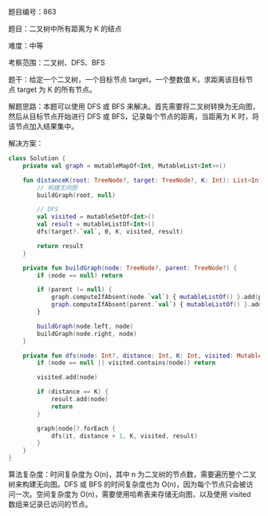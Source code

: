 题目编号：863

题目：二叉树中所有距离为 K 的结点

难度：中等

考察范围：二叉树、DFS、BFS

题干：给定一个二叉树，一个目标节点 target，一个整数值 K，求距离该目标节点 target 为 K 的所有节点。

解题思路：本题可以使用 DFS 或 BFS 来解决。首先需要将二叉树转换为无向图，然后从目标节点开始进行 DFS 或 BFS，记录每个节点的距离，当距离为 K 时，将该节点加入结果集中。

解决方案：

```kotlin
class Solution {
    private val graph = mutableMapOf<Int, MutableList<Int>>()

    fun distanceK(root: TreeNode?, target: TreeNode?, K: Int): List<Int> {
        // 构建无向图
        buildGraph(root, null)

        // DFS
        val visited = mutableSetOf<Int>()
        val result = mutableListOf<Int>()
        dfs(target?.`val`, 0, K, visited, result)

        return result
    }

    private fun buildGraph(node: TreeNode?, parent: TreeNode?) {
        if (node == null) return

        if (parent != null) {
            graph.computeIfAbsent(node.`val`) { mutableListOf() }.add(parent.`val`)
            graph.computeIfAbsent(parent.`val`) { mutableListOf() }.add(node.`val`)
        }

        buildGraph(node.left, node)
        buildGraph(node.right, node)
    }

    private fun dfs(node: Int?, distance: Int, K: Int, visited: MutableSet<Int>, result: MutableList<Int>) {
        if (node == null || visited.contains(node)) return

        visited.add(node)

        if (distance == K) {
            result.add(node)
            return
        }

        graph[node]?.forEach {
            dfs(it, distance + 1, K, visited, result)
        }
    }
}
```

算法复杂度：时间复杂度为 O(n)，其中 n 为二叉树的节点数，需要遍历整个二叉树来构建无向图。DFS 或 BFS 的时间复杂度也为 O(n)，因为每个节点只会被访问一次。空间复杂度为 O(n)，需要使用哈希表来存储无向图，以及使用 visited 数组来记录已访问的节点。
